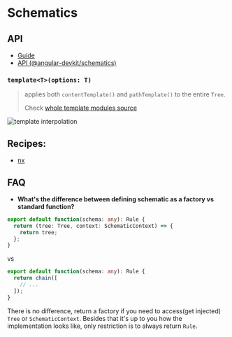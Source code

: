 # Schematics

## API

- [Guide](https://angular.io/guide/schematics)
- [API (@angular-devkit/schematics)](https://github.com/angular/angular-cli/blob/master/packages/angular_devkit/schematics/README.md)

### `template<T>(options: T)`

> applies both `contentTemplate()` and `pathTemplate()` to the entire `Tree`.
>
> Check [whole template modules source](https://github.com/angular/angular-cli/blob/master/packages/angular_devkit/schematics/src/rules/template.ts)

![template interpolation](https://user-images.githubusercontent.com/1223799/71835156-28cba200-30b1-11ea-9a6e-7ae0f02d99f5.png)

## Recipes:

- [nx](https://connect.nrwl.io/app/cookbook/4in0DECnRZILfXVMh7Mdtr)

## FAQ

- **What's the difference between defining schematic as a factory vs standard function?**

```ts
export default function(schema: any): Rule {
  return (tree: Tree, context: SchematicContext) => {
    return tree;
  };
}
```

vs

```ts
export default function(schema: any): Rule {
  return chain([
    // ...
  ]);
}
```

There is no difference, return a factory if you need to access(get injected) `Tree` or `SchematicContext`. Besides that it's up to you how the implementation looks like, only restriction is to always return `Rule`.
